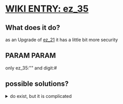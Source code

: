 # [WIKI ENTRY: ez_35](https://wiki.hackmud.com/upgrades/locks/ez_35)


## What does it do?

as an Upgrade of [ez_21](./ez_21.md) it has a little bit more security


## PARAM PARAM

only ez_35:"" and digit:#


## possible solutions?


<details><summary>do exist, but it is complicated</summary>

# Param ez_35


> ez_35:"open"

> ez_35:"unlock"

> ez_35:"release"

# Param digit

this is the annoying one. single digit from 0 - 9

# now both togehter lol

# open


> ez_35:"open", digit:0

> ez_35:"open", digit:1

> ez_35:"open", digit:2

> ez_35:"open", digit:3

> ez_35:"open", digit:4

> ez_35:"open", digit:5

> ez_35:"open", digit:6

> ez_35:"open", digit:7

> ez_35:"open", digit:8

> ez_35:"open", digit:9


# unlock


> ez_35:"unlock", digit:0

> ez_35:"unlock", digit:1

> ez_35:"unlock", digit:2

> ez_35:"unlock", digit:3

> ez_35:"unlock", digit:4

> ez_35:"unlock", digit:5

> ez_35:"unlock", digit:6

> ez_35:"unlock", digit:7

> ez_35:"unlock", digit:8

> ez_35:"unlock", digit:9


# release


> ez_35:"release", digit:0

> ez_35:"release", digit:1

> ez_35:"release", digit:2

> ez_35:"release", digit:3

> ez_35:"release", digit:4

> ez_35:"release", digit:5

> ez_35:"release", digit:6

> ez_35:"release", digit:7

> ez_35:"release", digit:8

> ez_35:"release", digit:9

</details>
